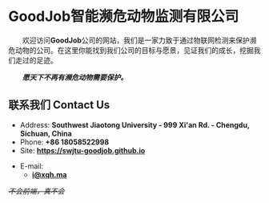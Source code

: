 # GoodJob智能濒危动物监测有限公司

　　欢迎访问**GoodJob**公司的网站，我们是一家力致于通过物联网检测来保护濒危动物的公司。在这里你能找到我们公司的目标与愿景，见证我们的成长，挖掘我们走过的足迹。

　　***愿天下不再有濒危动物需要保护。***

<!-- .slide -->

## 联系我们 Contact Us

- Address: **Southwest Jiaotong University - 999 Xi'an Rd. - Chengdu, Sichuan, China**
- Phone: **+86 18058522998**
- Site: **<https://swjtu-goodjob.github.io>**

<!-- .slide vertical=true -->

- E-mail:
  - **[i@xqh.ma](mailto:i@xqh.ma)**



~~*不会前端，真不会*~~